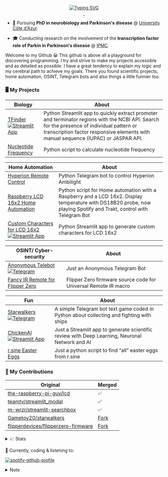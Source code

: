 <p align="center">
<a href="https://github.com/jumitti">
    <img src="https://readme-typing-svg.demolab.com?font=Georgia&size=18&duration=2000&pause=100&multiline=true&width=500&height=80&lines=Minniti+Julien;Parkinson's+Disease+PhD+Student+%7C+Coder+in+my+spare+time;Raspberry+%7C+Science+%7C+Bots+%7C+Dumb+idea" alt="Typing SVG" />
</a>
<br/>

<a href="https://www.linkedin.com/in/julien-minniti-b2bb2625b/">
    <img src="https://img.shields.io/badge/-Linkedin-blue?style=flat-square&logo=linkedin" alt="">
</a>
<a href="mailto:minnitijulien06@gmail.com">
    <img src="https://img.shields.io/badge/-Email-red?style=flat-square&logo=gmail&logoColor=white" alt="">
</a>
</p>

* 📖 Pursuing **PhD in neurobiology and Parkinson's disease** @ [University Côte d'Azur](https://univ-cotedazur.fr/). 

* 🎓 Conducting research on the involvement of the **transcription factor role of Parkin in Parkinson's disease** @ [IPMC](https://www.ipmc.cnrs.fr/cgi-bin/site.cgi).

Welcome to my Github 😀 This github is above all a playground for discovering programming. I try and strive to make my projects accessible and as detailed as possible. I have a great tendency to explain my logic and my cerebral path to achieve my goals. There you found scientific projects, home automation, OSINT, Telegram bots and also things a little funnier too.

### 🖥️ My Projects

| Biology                                                                                                                                                                   | About                                                                                                                                                                                                                            |
|---------------------------------------------------------------------------------------------------------------------------------------------------------------------------|----------------------------------------------------------------------------------------------------------------------------------------------------------------------------------------------------------------------------------|
| [TFinder](https://github.com/Jumitti/TFinder) [![Streamlit App](https://static.streamlit.io/badges/streamlit_badge_black_white.svg)](https://tfinder-ipmc.streamlit.app/) | Python Streamlit app to quickly extract promoter and terminator regions with the NCBI API. Search for the presence of individual pattern or transcription factor responsive elements with manual sequence (IUPAC) or JASPAR API. |
| [Nucleotide Frequency](https://github.com/Jumitti/nucleotide-frequency)                                                                                                   | Python script to calculate nucleotide frequency                                                                                                                                                                                  |                                                                                                                                             |

| Home Automation                                                                                                                                                                                                                 | About                                                                                                                                                               |
|---------------------------------------------------------------------------------------------------------------------------------------------------------------------------------------------------------------------------------|---------------------------------------------------------------------------------------------------------------------------------------------------------------------|
| [Hyperion Remote Control](https://github.com/Jumitti/hyperion-remote-control)                                                                                                                                                   | Python Telegram bot to control Hyperion Ambilight                                                                                                                   |
| [Raspberry LCD 16x2 Home Automation](https://github.com/Jumitti/telebot_lcd_now_playing)                                                                                                                                        | Python script for Home automation with a Raspberry and a LCD 16x2. Display temperature with DS18B20 probe, now playing Spotify and Trakt, control with Telegram Bot |
| [Custom Characters for LCD 16x2](https://github.com/Jumitti/lcd_custom_characters) [![Streamlit App](https://static.streamlit.io/badges/streamlit_badge_black_white.svg)](https://custom-characters-for-lcd16x2.streamlit.app/) | Python Streamlit app to generate custom characters for LCD 16x2                                                                                                     |

| OSINT/ Cyber-security                                                                                                                                                                                           | About                                                           |
|-----------------------------------------------------------------------------------------------------------------------------------------------------------------------------------------------------------------|-----------------------------------------------------------------|
| [Anonymous Telebot](https://github.com/Jumitti/Anonymous_Telebot) [![Telegram](https://img.shields.io/badge/Telegram-2CA5E0?style=for-the-badge&logo=telegram&logoColor=white)](https://t.me/keepthesecret_bot) | Just an Anonymous Telegram Bot                                  |
| [Fancy IR Remote for Flipper Zero](https://github.com/Jumitti/flipperzero-firmware-Fancy_IR_Remote)                                                                                                             | Flipper Zero firmware source code for Universal Remote IR macro |

| Fun                                                                                                                                                                                                                  | About                                                                                          |
|----------------------------------------------------------------------------------------------------------------------------------------------------------------------------------------------------------------------|------------------------------------------------------------------------------------------------|
| [Starwalkers](https://github.com/Jumitti/starwalkers_telegrambot) [![Telegram](https://img.shields.io/badge/Telegram-2CA5E0?style=for-the-badge&logo=telegram&logoColor=white)](https://telegram.me/starwalkers_bot) | A simple Telegram bot text game coded in Python about collecting and fighting with ships       |
| [ChickenAI](https://github.com/Jumitti/chicken_AI) [![Streamlit App](https://static.streamlit.io/badges/streamlit_badge_black_white.svg)](https://chickenai.streamlit.app/)                                          | Just a Streamlit app to generate scientific review with Deep Learning, Neuronal Network and AI |
| [r.sine Easter Eggs](https://github.com/Jumitti/r.sine-easter_eggs)                                                                                                                                                  | Just a python script to find “all” easter eggs from r.sine                                     |

### 💾 My Contributions

| Original                                                                                      | Merged                                                                  |
|-----------------------------------------------------------------------------------------------|-------------------------------------------------------------------------|
| [the-raspberry-pi-guy/lcd](https://github.com/the-raspberry-pi-guy/lcd)                       | ✅                                                                       |
| [teamtv/streamlit_modal](https://github.com/teamtv/streamlit_modal)                           | ✅                                                                       |
| [m-wrzr/streamlit-searchbox](https://github.com/m-wrzr/streamlit-searchbox)                   | ✅                                                                       |
| [Gametoy20/starwalkers](https://github.com/Gametoy20/starwalkers)                             | [Fork](https://github.com/Jumitti/starwalkers_telegrambot)              |
| [flipperdevices/flipperzero-firmware](https://github.com/flipperdevices/flipperzero-firmware) | [Fork](https://github.com/Jumitti/flipperzero-firmware-Fancy_IR_Remote) |

<details>
<summary>📈 Stats</summary>

![](http://github-profile-summary-cards.vercel.app/api/cards/profile-details?username=jumitti&theme=nord_bright)
![](http://github-profile-summary-cards.vercel.app/api/cards/repos-per-language?username=jumitti&theme=nord_bright)
![](http://github-profile-summary-cards.vercel.app/api/cards/most-commit-language?username=jumitti&theme=nord_bright)
![](http://github-profile-summary-cards.vercel.app/api/cards/stats?username=jumitti&theme=nord_bright)
![](http://github-profile-summary-cards.vercel.app/api/cards/productive-time?username=jumitti&theme=nord_bright&utcOffset=8)
</details>

🎵 Currently, coding & listening to:

[![spotify-github-profile](https://spotify-github-profile.vercel.app/api/view.svg?uid=1172741495&cover_image=true&theme=novatorem&show_offline=true&background_color=121212&interchange=true&bar_color=53b14f&bar_color_cover=true)](https://open.spotify.com/user/1172741495)

<details>
<summary>Note</summary>

*I'm not an expert coder or anything. I discover and have fun creating things. There are probably a lot of projects to correct or simpler ways to do them. Maybe some already exist better than mine. In any case I will be happy to listen to your advice* 😀

</details>